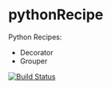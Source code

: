 pythonRecipe
============

Python Recipes:
* Decorator
* Grouper

[![Build Status](https://travis-ci.org/0xack13/pythonRecipe.svg?branch=master)](https://travis-ci.org/0xack13/pythonRecipe)
